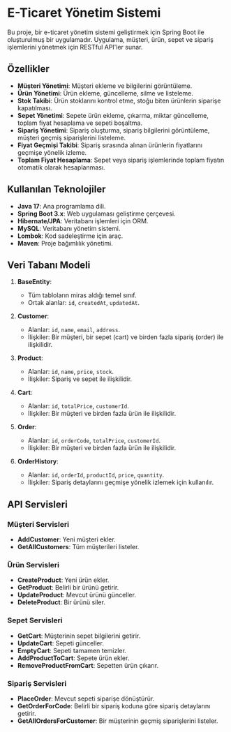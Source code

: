 # E-Ticaret Yönetim Sistemi

Bu proje, bir e-ticaret yönetim sistemi geliştirmek için Spring Boot ile oluşturulmuş bir uygulamadır. Uygulama, müşteri, ürün, sepet ve sipariş işlemlerini yönetmek için RESTful API'ler sunar.

## Özellikler

- **Müşteri Yönetimi**: Müşteri ekleme ve bilgilerini görüntüleme.
- **Ürün Yönetimi**: Ürün ekleme, güncelleme, silme ve listeleme.
- **Stok Takibi**: Ürün stoklarını kontrol etme, stoğu biten ürünlerin siparişe kapatılması.
- **Sepet Yönetimi**: Sepete ürün ekleme, çıkarma, miktar güncelleme, toplam fiyat hesaplama ve sepeti boşaltma.
- **Sipariş Yönetimi**: Sipariş oluşturma, sipariş bilgilerini görüntüleme, müşteri geçmiş siparişlerini listeleme.
- **Fiyat Geçmişi Takibi**: Sipariş sırasında alınan ürünlerin fiyatlarını geçmişe yönelik izleme.
- **Toplam Fiyat Hesaplama**: Sepet veya sipariş işlemlerinde toplam fiyatın otomatik olarak hesaplanması.

## Kullanılan Teknolojiler

- **Java 17**: Ana programlama dili.
- **Spring Boot 3.x**: Web uygulaması geliştirme çerçevesi.
- **Hibernate/JPA**: Veritabanı işlemleri için ORM.
- **MySQL**: Veritabanı yönetim sistemi.
- **Lombok**: Kod sadeleştirme için araç.
- **Maven**: Proje bağımlılık yönetimi.

## Veri Tabanı Modeli

1. **BaseEntity**:
   - Tüm tabloların miras aldığı temel sınıf.
   - Ortak alanlar: `id`, `createdAt`, `updatedAt`.

2. **Customer**:
   - Alanlar: `id`, `name`, `email`, `address`.
   - İlişkiler: Bir müşteri, bir sepet (cart) ve birden fazla sipariş (order) ile ilişkilidir.

3. **Product**:
   - Alanlar: `id`, `name`, `price`, `stock`.
   - İlişkiler: Sipariş ve sepet ile ilişkilidir.

4. **Cart**:
   - Alanlar: `id`, `totalPrice`, `customerId`.
   - İlişkiler: Bir müşteri ve birden fazla ürün ile ilişkilidir.

5. **Order**:
   - Alanlar: `id`, `orderCode`, `totalPrice`, `customerId`.
   - İlişkiler: Bir müşteri ve birden fazla ürün ile ilişkilidir.

6. **OrderHistory**:
   - Alanlar: `id`, `orderId`, `productId`, `price`, `quantity`.
   - İlişkiler: Sipariş detaylarını geçmişe yönelik izlemek için kullanılır.

## API Servisleri

### Müşteri Servisleri
- **AddCustomer**: Yeni müşteri ekler.
- **GetAllCustomers**: Tüm müşterileri listeler.

### Ürün Servisleri
- **CreateProduct**: Yeni ürün ekler.
- **GetProduct**: Belirli bir ürünü getirir.
- **UpdateProduct**: Mevcut ürünü günceller.
- **DeleteProduct**: Bir ürünü siler.

### Sepet Servisleri
- **GetCart**: Müşterinin sepet bilgilerini getirir.
- **UpdateCart**: Sepeti günceller.
- **EmptyCart**: Sepeti tamamen temizler.
- **AddProductToCart**: Sepete ürün ekler.
- **RemoveProductFromCart**: Sepetten ürün çıkarır.

### Sipariş Servisleri
- **PlaceOrder**: Mevcut sepeti siparişe dönüştürür.
- **GetOrderForCode**: Belirli bir sipariş koduna göre sipariş detaylarını getirir.
- **GetAllOrdersForCustomer**: Bir müşterinin geçmiş siparişlerini listeler.
